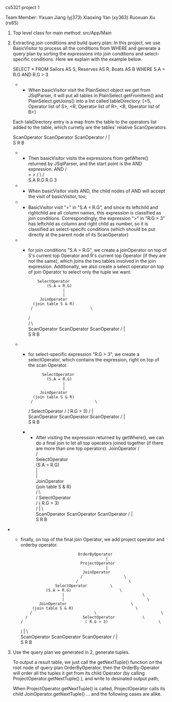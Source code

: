 cs5321 project 1

Team Member: Yixuan Jiang  (yj373) 
                         Xiaoxing Yan  (xy363)
                         Ruoxuan Xu   (rx65)
                        
1. Top level class for main method: src/App/Main

2. Extracting join conditions and build query plan:
	In this project, we use BasicVisitor to process all the conditions from WHERE and generate a query plan by sorting the expressions into join conditions and select-specific conditions. Here we explain with the example below.
	
	SELECT * 
	FROM Sailors AS S, Reserves AS R, Boats AS B 
	WHERE S.A = R.G AND R.G > 3
	
	- - When basicVisitor visit the PlainSelect object we get from JSqlParser, it will put all tables in PlainSelect.getFromItem() and PlainSelect.getJoins() into a list called tableDirectory: 
    [<S, Operator list of S>, <R, Operator list of R>, <B, Operator list of B>] 
    
    Each taleDirectory entry is a map from the table to the operators list added to the table, which curretly are the tables' relative ScanOperators.
    
     ScanOperator        ScanOperator              ScanOperator
     /                                       |                                    \
    S                                      R                                   B
    
	- - Then basicVisitor visits the expressions from getWhere() returned by JSqlParser, and the start point is the AND expression.
	                  AND
	             /              \
	          =                 > 
	         /  \               /   \
	   S.A     R.G   R.G    3
	 
	- - When basicVisitor visits AND, the child nodes of AND will accept the visit of basicVisitor, too; 
	
	- - BasicVisitor visit "=" in "S.A = R.G", and since its leftchild and rightchild are all column names, this expression is classified as join conditions. Correspondingly, the expression ">" in "R.G > 3" has leftchild as column and right child as number,  so it is classified as select-specifc conditions (which should be put directly at the parent node of its ScanOperator)
	
	 - - for join conditions "S.A = R.G", we create a joinOperator on top of S's current top Operator and R's current top Operator (if they are not the same), which joins the two tables involved in the join expression. Additionally, we also create a select operator on top of join Operator to select only the tuple we want.
    
                 SelectOperator
                     (S.A = R.G)
                            |
                            |
                  JoinOperator
               (join table S & R)
              /                         \
           /                               \
	    /                                     \                    
	 ScanOperator        ScanOperator              ScanOperator
     /                                       |                                    \
    S                                      R                                    B

	
	- -  for select-specific expression "R.G > 3", we create a selectOperator, which contains the expression,  right on top of the scan Operator.
	    
                   SelectOperator
                     (S.A = R.G)
                            |
                            |
                  JoinOperator
               (join table S & R)
              /                           \
            /                        SelectOperator
	      /                           ( R.G > 3)
	    /                                    |                               
	 ScanOperator        ScanOperator              ScanOperator
     /                                       |                                    \
    S                                      R                                   B

    
      - - After visiting the expression returned by getWhere(), we can do a final join to let all top operators joined together (if there are more than one top operators). 
                                     JoinOperator
                                    /                  \
                                  /                      \
                         SelectOperator          \
                     (S.A = R.G)                     \
                            |                                  \
                            |                                    \
                  JoinOperator                            \
               (join table S & R)                           \
              /                           \                            \
            /                        SelectOperator            \
	      /                           ( R.G > 3)                      \
	    /                                    |                                \    
	 ScanOperator        ScanOperator              ScanOperator
     /                                       |                                    \
    S                                      R                                   B

  - - finally, on top of the final join Operator, we add project operator and orderby operator.
  
                                   OrderByOperator
                                               |
                                    ProjectOperator
                                               |
                                     JoinOperator
                                    /                  \
                                  /                      \
                         SelectOperator          \
                     (S.A = R.G)                     \
                            |                                  \
                            |                                    \
                  JoinOperator                            \
               (join table S & R)                           \
              /                           \                            \
            /                        SelectOperator            \
	      /                           ( R.G > 3)                      \
	    /                                    |                                \    
	 ScanOperator        ScanOperator              ScanOperator
     /                                       |                                    \
    S                                      R                                   B

3. Use the query plan we generated in 2, generate tuples.

    To output a result table, we just call the getNextTuple() function on the root node of query plan OrderByOperator, then the OrderBy Operator will order all the tuples it get from its child Operator (by calling ProjectOperator.getNextTuple() ), and write to desinated output path;
    
    When ProjectOperator.getNextTuple() is called, ProjectOperator calls its child JoinOperator.getNextTuple() ... and the following cases are alike.
  